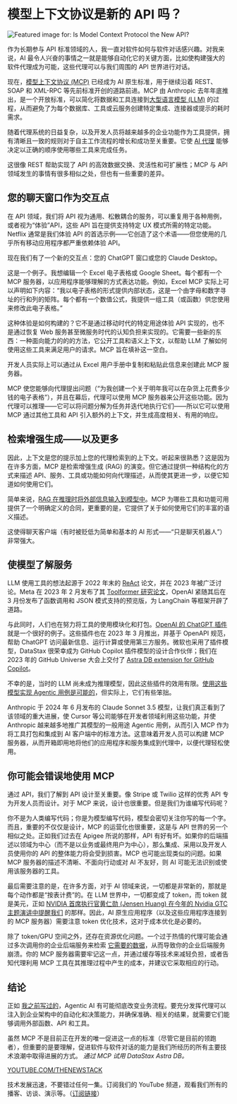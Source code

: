 # 模型上下文协议是新的 API 吗？

![Featured image for: Is Model Context Protocol the New API?](https://cdn.thenewstack.io/media/2025/05/6e843875-agentic-1024x576.jpg)

作为长期参与 API 标准领域的人，我一直对软件如何与软件对话感兴趣。对我来说，AI 最令人兴奋的事情之一就是能够自动化它的关键方面，比如使构建强大的软件代理成为可能，这些代理可以与我们周围的 API 世界进行对话。

现在，[模型上下文协议 (MCP)](https://thenewstack.io/model-context-protocol-a-primer-for-the-developers/) 已经成为 AI 原生标准，用于继续沿着 REST、SOAP 和 XML-RPC 等先前标准开创的道路前进。MCP 由 Anthropic 去年年底推出，是一个开放标准，可以简化将数据和工具连接到[大型语言模型 (LLM)](https://roadmap.sh/guides/introduction-to-llms) 的过程，从而避免了为每个数据库、工具或云服务创建特定集成、连接器或提示的耗时需求。

随着代理系统的日益复杂，以及开发人员将越来越多的企业功能作为工具提供，拥有清晰且一致的规则对于自主工作流程的增长和成功至关重要。它使 [AI 代理](https://thenewstack.io/ai-agents-a-comprehensive-introduction-for-developers/) 能够决定以正确的顺序使用哪些工具来完成任务。

这很像 REST 帮助实现了 API 的高效数据交换、灵活性和可扩展性；MCP 与 API 领域发生的事情有很多相似之处，但也有一些重要的差异。

## 您的聊天窗口作为交互点

在 API 领域，我们将 API 视为通用、松散耦合的服务，可以重复用于各种用例，或者视为“体验”API，这些 API 旨在提供支持特定 UX 模式所需的特定功能。Netflix 通常是我们体验 API 的首选示例——它创造了这个术语——但您使用的几乎所有移动应用程序都严重依赖体验 API。

现在我们有了一个新的交互点：您的 ChatGPT 窗口或您的 Claude Desktop。

这是一个例子。我想编辑一个 Excel 电子表格或 Google Sheet。每个都有一个 MCP 服务器，以应用程序能够理解的方式表达功能。例如，Excel MCP 实际上可以声明如下内容：“我以电子表格的形式提供内部状态，这是一个由字母和数字寻址的行和列的矩阵。每个都有一个数值公式，我提供一组工具（或函数）供您使用来修改此电子表格。”

这种体验是如何构建的？它不是通过移动时代的特定用途体验 API 实现的，也不是通过恢复 Web 服务甚至微服务时代的认知负担来实现的。它需要一些新的东西：一种面向能力的的的方法，它公开工具和语义上下文，以帮助 LLM 了解如何使用这些工具来满足用户的请求。MCP 旨在填补这一空白。

开发人员实际上可以通过从 Excel 用户手册中复制和粘贴此信息来创建此 MCP 服务器。

MCP 使您能够向代理提出问题（“为我创建一个关于明年我可以在杂货上花费多少钱的电子表格”），并且在幕后，代理可以使用 MCP 服务器来公开这些功能。因为代理可以推理——它可以将问题分解为任务并迭代地执行它们——所以它可以使用 MCP 通过其他工具和 API 引入额外的上下文，并生成高度相关、有用的响应。

## 检索增强生成——以及更多

因此，上下文是您的提示加上您的代理检索到的上下文。听起来很熟悉？这是因为在许多方面，MCP 是检索增强生成 (RAG) 的演变。但它通过提供一种结构化的方式来描述 API、服务、工具或功能如何向代理描述，从而使其更进一步，以便它知道如何使用它们。

简单来说，[RAG 在推理时将外部信息输入到模型中](https://thenewstack.io/boost-llm-results-when-to-use-knowledge-graph-rag/)。MCP 为哪些工具和功能可用提供了一个明确定义的合同，更重要的是，它提供了关于如何使用它们的丰富的语义描述。

这使得聊天客户端（有时被贬低为简单和基本的 AI 形式——“只是聊天机器人”）非常强大。

## 使模型了解服务
LLM 使用工具的想法起源于 2022 年末的 [ReAct](https://arxiv.org/abs/2210.03629) 论文，并在 2023 年被广泛讨论。Meta 在 2023 年 2 月发布了其 [Toolformer 研究论文](https://scontent-dfw5-2.xx.fbcdn.net/v/t39.2365-6/422713285_707735768229632_5302603543892954301_n.pdf?_nc_cat=104&ccb=1-7&_nc_sid=3c67a6&_nc_ohc=mYerYGIPnDAQ7kNvwFcdOpY&_nc_oc=AdnKg4q64Z5eBatZVV5Tf3lXao6nu-eLoeh4N8RQ9TMkl3k6Npjp0cO1XP7C-DURKKrzFXk9jm9pdIKMmcIMDHjM&_nc_zt=14&_nc_ht=scontent-dfw5-2.xx&_nc_gid=hpc349AG7QaGzzRG3SSHPw&oh=00_AfGmKUEV7l2sySmNuqGgeQcgkMzPOYl7k1lJKboxjkzeQg&oe=68183C8E)，OpenAI 紧随其后在 3 月份发布了函数调用和 JSON 模式支持的预览版，为 LangChain 等框架开辟了道路。

与此同时，人们也在努力将工具的使用模块化和打包。[OpenAI 的 ChatGPT 插件](https://openai.com/index/chatgpt-plugins/) 就是一个很好的例子。这些插件也在 2023 年 3 月推出，并基于 OpenAPI 规范，帮助 ChatGPT 访问最新信息、运行计算或使用第三方服务。微软也采用了插件模型，DataStax 很荣幸成为 GitHub Copilot 插件模型的设计合作伙伴；我们在 2023 年的 GitHub Universe 大会上交付了 [Astra DB extension for GitHub Copilot](https://www.datastax.com/integrations/github-copilot?utm_medium=byline&utm_source=thenewstack&utm_campaign=MCP&utm_content=)。

不幸的是，当时的 LLM 尚未成为推理模型，因此这些插件的效用有限。[使用这些模型实现 Agentic 用例是可能的](https://thenewstack.io/supercharge-your-rag-app-with-agentic-hybrid-search/)，但实际上，它们有些笨拙。

Anthropic 于 2024 年 6 月发布的 Claude Sonnet 3.5 模型，让我们真正看到了该领域的重大进展，使 Cursor 等公司能够在开发者领域利用这些功能，并使 Anthropic 越来越多地推广其模型的一般用途 Agentic 用例，从而引入 MCP 作为将工具打包和集成到 AI 客户端中的标准方法。这意味着开发人员可以构建 MCP 服务器，从而开箱即用地将他们的应用程序和服务集成到代理中，以便代理轻松使用。

## 你可能会错误地使用 MCP

通过 API，我们了解到 API 设计至关重要。像 Stripe 或 Twilio 这样的优秀 API 专为开发人员而设计。对于 MCP 来说，设计也很重要。但是我们为谁编写代码呢？

你不是为人类编写代码；你是为模型编写代码，模型会密切关注你写的每一个字。而且，重要的不仅仅是设计，MCP 的运营化也很重要，这是与 API 世界的另一个相似之处。正如我们过去在 Apigee 所说的那样，API 有好有坏。如果你的后端描述以领域为中心（而不是以业务或最终用户为中心），那么集成、采用以及开发人员使用你的 API 的整体能力将会受到损害。MCP 也可能出现类似的问题。如果 MCP 服务器的描述不清晰、不面向行动或对 AI 不友好，则 AI 可能无法识别或使用该服务器的工具。

最后需要注意的是，在许多方面，对于 AI 领域来说，一切都是非常新的，那就是每个动作都是“按表计费”的。在 LLM 世界中，一切都变成了 token，而 token 就是美元，正如 [NVIDIA 首席执行官黄仁勋 (Jensen Huang) 在今年的 Nvidia GTC 主题演讲中提醒我们](https://www.youtube.com/watch?v=_waPvOwL9Z8) 的那样。因此，AI 原生应用程序（以及这些应用程序连接到的 MCP 服务器）需要注意 token 优化技术，这对于成本优化是必要的。

除了 token/GPU 空间之外，还存在资源优化问题。一个过于热情的代理可能会通过多次调用你的企业后端服务来检索 [它需要的数据](https://thenewstack.io/ai-agents-in-doubt-reducing-uncertainty-in-agentic-workflows/)，从而导致你的企业后端服务崩溃。你的 MCP 服务器需要牢记这一点，并通过缓存等技术来减轻负担，或者告知代理利用 MCP 工具在其推理过程中产生的成本，并建议它采取相应的行动。

## 结论

正如 [我之前写过的](https://thenewstack.io/ai-agents-are-about-to-blow-up-the-business-process-layer/)，Agentic AI 有可能彻底改变业务流程。要充分发挥代理可以注入到企业架构中的自动化和决策能力，并确保准确、相关的结果，就需要它们能够调用外部函数、API 和工具。

虽然 MCP 不是目前正在开发的唯一促进这一点的标准（尽管它是目前的领跑者），但重要的是要理解，促进软件与软件对话的能力是我们所经历的所有主要技术浪潮中取得进展的方式。
*通过 MCP 试用 DataStax Astra DB。*

[YOUTUBE.COM/THENEWSTACK](https://youtube.com/thenewstack?sub_confirmation=1)

技术发展迅速，不要错过任何一集。订阅我们的 YouTube 频道，观看我们所有的播客、访谈、演示等。（[订阅链接](https://youtube.com/thenewstack?sub_confirmation=1)）